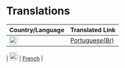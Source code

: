 # Translations


| Country/Language            | Translated Link |
| -------------               | ------------- |
| <img title="Shqip" alt="Shqip" src="https://cdn.staticaly.com/gh/hjnilsson/country-flags/master/svg/pt.svg" width="22">                | [Portuguese(Br)](README.pt-br.md)   |

| <img title="Shqip" alt="Shqip" src="https://cdn.staticaly.com/gh/hjnilsson/country-flags/master/svg/fr.svg" width="22">                | [French](README.fr.md)   |

